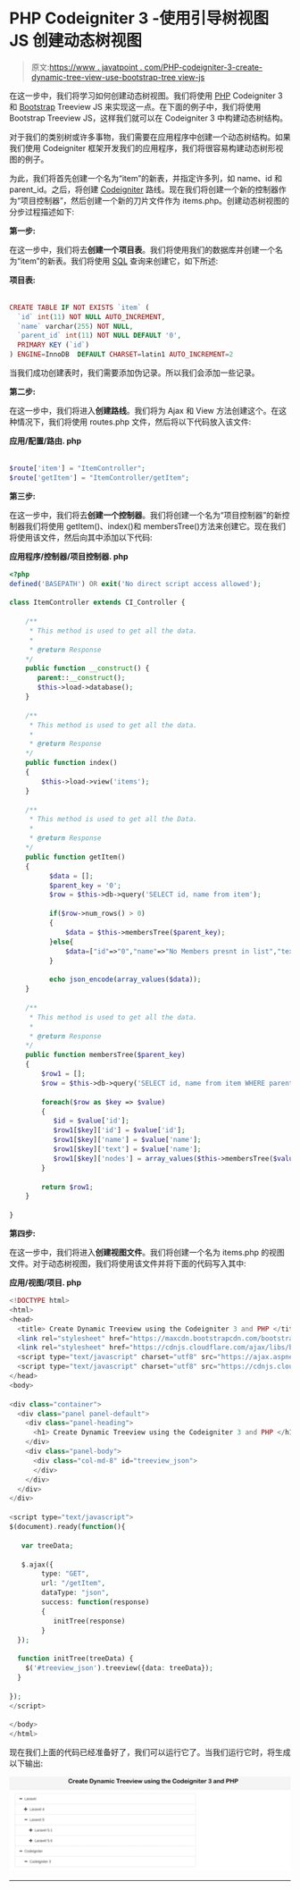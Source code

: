 # PHP Codeigniter 3 -使用引导树视图 JS 创建动态树视图

> 原文:[https://www . javatpoint . com/PHP-codeigniter-3-create-dynamic-tree-view-use-bootstrap-tree view-js](https://www.javatpoint.com/php-codeigniter-3-create-dynamic-tree-view-using-bootstrap-treeview-js)

在这一步中，我们将学习如何创建动态树视图。我们将使用 [PHP](https://www.javatpoint.com/php-tutorial) Codeigniter 3 和 [Bootstrap](https://www.javatpoint.com/bootstrap-tutorial) Treeview JS 来实现这一点。在下面的例子中，我们将使用 Bootstrap Treeview JS，这样我们就可以在 Codeigniter 3 中构建动态树结构。

对于我们的类别树或许多事物，我们需要在应用程序中创建一个动态树结构。如果我们使用 Codeigniter 框架开发我们的应用程序，我们将很容易构建动态树形视图的例子。

为此，我们将首先创建一个名为“item”的新表，并指定许多列，如 name、id 和 parent_id。之后，将创建 [Codeigniter](https://www.javatpoint.com/codeigniter-tutorial) 路线。现在我们将创建一个新的控制器作为“项目控制器”，然后创建一个新的刀片文件作为 items.php。创建动态树视图的分步过程描述如下:

**第一步:**

在这一步中，我们将去**创建一个项目表**。我们将使用我们的数据库并创建一个名为“item”的新表。我们将使用 [SQL](https://www.javatpoint.com/sql-tutorial) 查询来创建它，如下所述:

**项目表:**

```php

CREATE TABLE IF NOT EXISTS `item` (
  `id` int(11) NOT NULL AUTO_INCREMENT,
  `name` varchar(255) NOT NULL,
  `parent_id` int(11) NOT NULL DEFAULT '0',
  PRIMARY KEY (`id`)
) ENGINE=InnoDB  DEFAULT CHARSET=latin1 AUTO_INCREMENT=2

```

当我们成功创建表时，我们需要添加伪记录。所以我们会添加一些记录。

**第二步:**

在这一步中，我们将进入**创建路线**。我们将为 Ajax 和 View 方法创建这个。在这种情况下，我们将使用 routes.php 文件，然后将以下代码放入该文件:

**应用/配置/路由. php**

```php

$route['item'] = "ItemController";
$route['getItem'] = "ItemController/getItem";

```

**第三步:**

在这一步中，我们将去**创建一个控制器**。我们将创建一个名为“项目控制器”的新控制器我们将使用 getItem()、index()和 membersTree()方法来创建它。现在我们将使用该文件，然后向其中添加以下代码:

**应用程序/控制器/项目控制器. php**

```php
<?php
defined('BASEPATH') OR exit('No direct script access allowed');

class ItemController extends CI_Controller {

    /**
     * This method is used to get all the data.
     *
     * @return Response
    */
    public function __construct() {
       parent::__construct();
       $this->load->database();
    }

    /**
     * This method is used to get all the data.
     *
     * @return Response
    */
    public function index()
    {
        $this->load->view('items');
    }

    /**
     * This method is used to get all the Data. 
     *
     * @return Response
    */
    public function getItem()
    {
          $data = [];
          $parent_key = '0';
          $row = $this->db->query('SELECT id, name from item');

          if($row->num_rows() > 0)
          {
              $data = $this->membersTree($parent_key);
          }else{
              $data=["id"=>"0","name"=>"No Members presnt in list","text"=>"No Members is presnt in list","nodes"=>[]];
          }

          echo json_encode(array_values($data));
    }

    /**
     * This method is used to get all the data.
     *
     * @return Response
    */
    public function membersTree($parent_key)
    {
        $row1 = [];
        $row = $this->db->query('SELECT id, name from item WHERE parent_id="'.$parent_key.'"')->result_array();

        foreach($row as $key => $value)
        {
           $id = $value['id'];
           $row1[$key]['id'] = $value['id'];
           $row1[$key]['name'] = $value['name'];
           $row1[$key]['text'] = $value['name'];
           $row1[$key]['nodes'] = array_values($this->membersTree($value['id']));
        }

        return $row1;
    }

}

```

**第四步:**

在这一步中，我们将进入**创建视图文件**。我们将创建一个名为 items.php 的视图文件。对于动态树视图，我们将使用该文件并将下面的代码写入其中:

**应用/视图/项目. php**

```php
<!DOCTYPE html>
<html>
<head>
  <title> Create Dynamic Treeview using the Codeigniter 3 and PHP </title>
  <link rel="stylesheet" href="https://maxcdn.bootstrapcdn.com/bootstrap/3.3.0/css/bootstrap.min.css">
  <link rel="stylesheet" href="https://cdnjs.cloudflare.com/ajax/libs/bootstrap-treeview/1.2.0/bootstrap-treeview.min.css" />
  <script type="text/javascript" charset="utf8" src="https://ajax.aspnetcdn.com/ajax/jQuery/jquery-1.9.1.min.js"></script>
  <script type="text/javascript" charset="utf8" src="https://cdnjs.cloudflare.com/ajax/libs/bootstrap-treeview/1.2.0/bootstrap-treeview.min.js"></script>
</head>
<body>

<div class="container">
  <div class="panel panel-default">
    <div class="panel-heading">
      <h1> Create Dynamic Treeview using the Codeigniter 3 and PHP </h1>
    </div>
    <div class="panel-body">
      <div class="col-md-8" id="treeview_json">
      </div>
    </div>
  </div>
</div>

<script type="text/javascript">
$(document).ready(function(){

   var treeData;

   $.ajax({
        type: "GET",  
        url: "/getItem",
        dataType: "json",       
        success: function(response)  
        {
           initTree(response)
        }   
  });

  function initTree(treeData) {
    $('#treeview_json').treeview({data: treeData});
  }

});
</script>

</body>
</html>

```

现在我们上面的代码已经准备好了，我们可以运行它了。当我们运行它时，将生成以下输出:

![PHP Codeigniter 3 Create Dynamic Tree View using Bootstrap Treeview JS](img/a6659aacd1b434e5ca46c2a21202a03f.png)

* * *